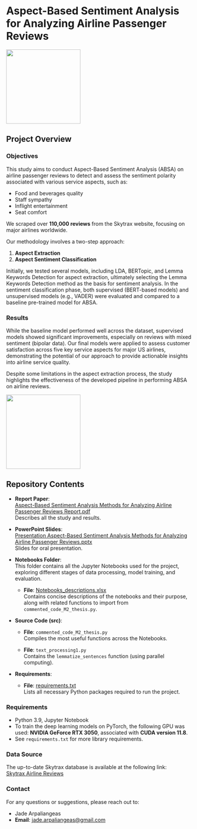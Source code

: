 # Aspect-Based Sentiment Analysis for Analyzing Airline Passenger Reviews

<img src="https://media.giphy.com/media/p8HvKv9rCWQ3k3Shzb/giphy.gif?cid=ecf05e474ffyw041n6ie0eccy21fys86hxb4wqdmibl03cq8&ep=v1_gifs_search&rid=giphy.gif&ct=g" width="200">

## Project Overview

### Objectives
This study aims to conduct Aspect-Based Sentiment Analysis (ABSA) on airline passenger reviews to detect and assess the sentiment polarity associated with various service aspects, such as:
- Food and beverages quality
- Staff sympathy
- Inflight entertainment
- Seat comfort

We scraped over **110,000 reviews** from the Skytrax website, focusing on major airlines worldwide.

Our methodology involves a two-step approach:
1. **Aspect Extraction**
2. **Aspect Sentiment Classification**

Initially, we tested several models, including LDA, BERTopic, and Lemma Keywords Detection for aspect extraction, ultimately selecting the Lemma Keywords Detection method as the basis for sentiment analysis. In the sentiment classification phase, both supervised (BERT-based models) and unsupervised models (e.g., VADER) were evaluated and compared to a baseline pre-trained model for ABSA.

### Results
While the baseline model performed well across the dataset, supervised models showed significant improvements, especially on reviews with mixed sentiment (bipolar data). Our final models were applied to assess customer satisfaction across five key service aspects for major US airlines, demonstrating the potential of our approach to provide actionable insights into airline service quality. 

Despite some limitations in the aspect extraction process, the study highlights the effectiveness of the developed pipeline in performing ABSA on airline reviews.

<img src="https://media.giphy.com/media/NqhohLDKCaixsl2Ygb/giphy.gif" width="200">

## Repository Contents

- **Report Paper**:  
  [Aspect-Based Sentiment Analysis Methods for Analyzing Airline Passenger Reviews Report.pdf](link-to-your-report)  
  Describes all the study and results.

- **PowerPoint Slides**:  
  [Presentation Aspect-Based Sentiment Analysis Methods for Analyzing Airline Passenger Reviews.pptx](link-to-your-presentation)  
  Slides for oral presentation.

- **Notebooks Folder**:  
  This folder contains all the Jupyter Notebooks used for the project, exploring different stages of data processing, model training, and evaluation.
  - **File**: [Notebooks_descriptions.xlsx](link-to-your-notebooks-descriptions)  
    Contains concise descriptions of the notebooks and their purpose, along with related functions to import from `commented_code_M2_thesis.py`.

- **Source Code (src)**:  
  - **File**: `commented_code_M2_thesis.py`  
    Compiles the most useful functions across the Notebooks.
  
  - **File**: `text_processing1.py`  
    Contains the `lemmatize_sentences` function (using parallel computing).
  
- **Requirements**:  
  - **File**: [requirements.txt](link-to-your-requirements)  
    Lists all necessary Python packages required to run the project.

### Requirements
- Python 3.9, Jupyter Notebook
- To train the deep learning models on PyTorch, the following GPU was used: **NVIDIA GeForce RTX 3050**, associated with **CUDA version 11.8**.
- See `requirements.txt` for more library requirements.

### Data Source
The up-to-date Skytrax database is available at the following link:  
[Skytrax Airline Reviews](https://www.airlinequality.com/review-pages/a-z-airline-reviews/)

### Contact
For any questions or suggestions, please reach out to:  
- Jade Arpaliangeas  
- **Email**: jade.arpaliangeas@gmail.com


